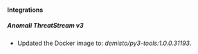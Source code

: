 #### Integrations
##### Anomali ThreatStream v3
- Updated the Docker image to: *demisto/py3-tools:1.0.0.31193*.
